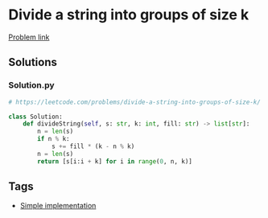 # Divide a string into groups of size k

[Problem link](https://leetcode.com/problems/divide-a-string-into-groups-of-size-k/)

## Solutions


### Solution.py
```py
# https://leetcode.com/problems/divide-a-string-into-groups-of-size-k/

class Solution:
    def divideString(self, s: str, k: int, fill: str) -> list[str]:
        n = len(s)
        if n % k:
            s += fill * (k - n % k)
        n = len(s)
        return [s[i:i + k] for i in range(0, n, k)]
```
## Tags

* [Simple implementation](/Collections/simple-implementation.md#simple-implementation)
